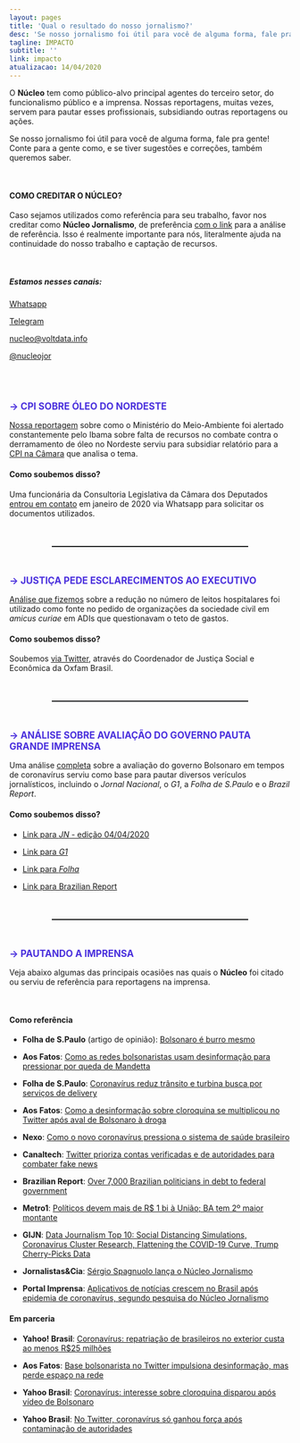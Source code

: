 ```yaml
---
layout: pages
title: 'Qual o resultado do nosso jornalismo?'
desc: 'Se nosso jornalismo foi útil para você de alguma forma, fale pra gente!'
tagline: IMPACTO
subtitle: ''
link: impacto
atualizacao: 14/04/2020
---
```


<style>
h2{text-transform:uppercase;font-size:1.2em;margin-bottom:15px;color:#4b31dd}
h4{margin-top:20px;}
.highlight{max-width:300px;text-transform:uppercase}
hr{margin: 50px 15%;border-bottom:1px dotted #212529}
</style>


O **Núcleo** tem como público-alvo principal agentes do terceiro setor, do funcionalismo público e a imprensa. Nossas reportagens, muitas vezes, servem para pautar esses profissionais, subsidiando outras reportagens ou ações.

Se nosso jornalismo foi útil para você de alguma forma, fale pra gente! Conte para a gente como, e se tiver sugestões e correções, também queremos saber.

<br>

#### COMO CREDITAR O NÚCLEO?

Caso sejamos utilizados como referência para seu trabalho, favor nos creditar como **Núcleo Jornalismo**, de preferência <u>com o link</u> para a análise de referência. Isso é realmente importante para nós, literalmente ajuda na continuidade do nosso trabalho e captação de recursos.

<br>

##### Estamos nesses canais:

<i class="fab fa-whatsapp fa-lg"></i> [Whatsapp](https://wa.me/5511934441844)

<i class="fab fa-telegram fa-lg"></i> [Telegram](https://t.me/nucleojor )

<i class="far fa-envelope fa-lg"></i> [nucleo@voltdata.info](mailto:nucleo@voltdata.info)

<i class="fab fa-twitter fa-lg"></i> [@nucleojor](https://twitter.com/nucleojor)

<br>
<br>


## &#8594; CPI sobre Óleo do Nordeste

[Nossa reportagem](https://nucleo.jor.br/ecossistema/2020-01-11-ibama-alertas-ministerio-documentos) sobre como o Ministério do Meio-Ambiente foi alertado constantemente pelo Ibama sobre falta de recursos no combate contra o derramamento de óleo no Nordeste serviu para subsidiar relatório para a [CPI na Câmara](https://www2.camara.leg.br/atividade-legislativa/comissoes/comissoes-temporarias/externas/56a-legislatura/derramamento-de-oleo-no-nordeste) que analisa o tema.

#### Como soubemos disso?
Uma funcionária da Consultoria Legislativa da Câmara dos Deputados [entrou em contato](https://twitter.com/sergiospagnuolo/status/1217508811646390272) em janeiro de 2020 via Whatsapp para solicitar os documentos utilizados.

<hr>

## &#8594; Justiça pede esclarecimentos ao Executivo

[Análise que fizemos](https://nucleo.jor.br/pol%C3%ADticas%20p%C3%BAblicas/2020-03-12-coronavirus-capacidade-hospitalar-brasil) sobre a redução no número de leitos hospitalares foi utilizado como fonte no pedido de organizações da sociedade civil em _amicus curiae_ em ADIs que questionavam o teto de gastos.

#### Como soubemos disso?
Soubemos [via Twitter](https://twitter.com/jnascim/status/1241406993044209672), através do Coordenador de Justiça Social e Econômica da Oxfam Brasil.

<hr>

## &#8594; Análise sobre avaliação do governo pauta grande imprensa

Uma análise [completa](https://nucleo.jor.br/pesquisas/2020-04-01-popularidade-bolsonaro-lideres-coronavirus) sobre a avaliação do governo Bolsonaro em tempos de coronavírus serviu como base para pautar diversos verículos jornalísticos, incluindo o *Jornal Nacional*, o *G1*, a *Folha de S.Paulo* e o *Brazil Report*.

#### Como soubemos disso?

- [Link para *JN* - edição 04/04/2020](https://globoplay.globo.com/v/8458466/programa/?s=33m15s)

- [Link para *G1*](https://g1.globo.com/politica/noticia/2020/04/04/ao-contrario-de-outros-paises-governos-de-brasil-e-mexico-perdem-popularidade-na-crise-do-coronavirus.ghtml)

- [Link para *Folha*](https://www1.folha.uol.com.br/colunas/monicabergamo/2020/04/bolsonaro-e-unico-lider-do-mundo-a-perder-popularidade-em-crise-de-coronavirus-mostram-pesquisas.shtml)

- [Link para Brazilian Report](https://brazilian.report/latin-america/2020/03/24/amlo-bolsonaro-feel-the-limits-of-personalized-politics/)

<hr>

## &#8594; Pautando a imprensa

Veja abaixo algumas das principais ocasiões nas quais o **Núcleo** foi citado ou serviu de referência para reportagens na imprensa.

<br>

#### Como referência

* __Folha de S.Paulo__ (artigo de opinião): [Bolsonaro é burro mesmo](https://www1.folha.uol.com.br/colunas/helioschwartsman/2020/04/bolsonaro-e-burro-mesmo.shtml?utm_source=whatsapp&utm_medium=social&utm_campaign=compwa)

* __Aos Fatos__: [Como as redes bolsonaristas usam desinformação para pressionar por queda de Mandetta](https://aosfatos.org/noticias/como-as-redes-bolsonaristas-usam-desinformacao-para-pressionar-por-queda-de-Mandetta/)

* __Folha de S.Paulo__: [Coronavírus reduz trânsito e turbina busca por serviços de delivery](https://www1.folha.uol.com.br/cotidiano/2020/03/coronavirus-reduz-transito-e-turbina-busca-por-servicos-de-delivery.shtml)

*  __Aos Fatos__: [Como a desinformação sobre cloroquina se multiplicou no Twitter após aval de Bolsonaro à droga](https://aosfatos.org/noticias/como-desinformacao-sobre-cloroquina-se-multiplicou-no-twitter-apos-aval-de-bolsonaro-droga/)

*  __Nexo__: [Como o novo coronavírus pressiona o sistema de saúde brasileiro](https://www.nexojornal.com.br/expresso/2020/03/12/Como-o-novo-coronav%C3%ADrus-pressiona-o-sistema-de-sa%C3%BAde-brasileiro)

*  __Canaltech__: [Twitter prioriza contas verificadas e de autoridades para combater fake news](https://canaltech.com.br/redes-sociais/twitter-prioriza-perfis-verificados-e-autoridades-fake-news-coronavirus-162194/)

*  __Brazilian Report__: [Over 7,000 Brazilian politicians in debt to federal government](https://brazilian.report/power/2020/01/28/brazilian-politicians-debt-federal-government/)

*  __Metro1__: [Políticos devem mais de R$ 1 bi à União; BA tem 2º maior montante](https://www.metro1.com.br/noticias/politica/86520,politicos-devem-mais-de-r-1-bi-a-uniao-ba-tem-2o-maior-montante)

*  __GIJN__: [Data Journalism Top 10: Social Distancing Simulations, Coronavirus Cluster Research, Flattening the COVID-19 Curve, Trump Cherry-Picks Data](https://gijn.org/2020/03/19/data-journalism-top-10-social-distancing-simulations-coronavirus-cluster-research-flattening-the-covid-19-curve-trump-cherry-picks-data/)

*  __Jornalistas&Cia__: [Sérgio Spagnuolo lança o Núcleo Jornalismo](http://www.jornalistasecia.com.br/edicoes/jornalistasecia1238mp08.pdf)

* __Portal Imprensa__: [Aplicativos de notícias crescem no Brasil após epidemia de coronavírus, segundo pesquisa do Núcleo Jornalismo](http://portalimprensa.com.br/noticias/ultimas_noticias/83379/aplicativos+de+noticias+crescem+no+brasil+apos+epidemia+de+coronavirus+segundo+pesquisa+do+nucleo+jornalismo)


#### Em parceria

* __Yahoo! Brasil__: [Coronavírus: repatriação de brasileiros no exterior custa ao menos R$25 milhões](https://br.noticias.yahoo.com/coronavirus-repatriacao-de-brasileiros-no-exterior-custa-ao-menos-r-25-milhoes-210430844.html)

* __Aos Fatos__: [Base bolsonarista no Twitter impulsiona desinformação, mas perde espaço na rede](https://aosfatos.org/noticias/base-bolsonarista-no-twitter-impulsiona-desinformacao-mas-perde-espaco-na-rede/)

*  __Yahoo Brasil__: [Coronavírus: interesse sobre cloroquina disparou após vídeo de Bolsonaro](https://br.noticias.yahoo.com/coronavirus-interesse-sobre-cloroquina-disparou-apos-video-de-bolsonaro-220342444.html)

*  __Yahoo Brasil__: [No Twitter, coronavírus só ganhou força após contaminação de autoridades](https://br.noticias.yahoo.com/no-twitter-coronavirus-so-ganhou-forca-apos-contaminacao-de-autoridades-022439916.html)
